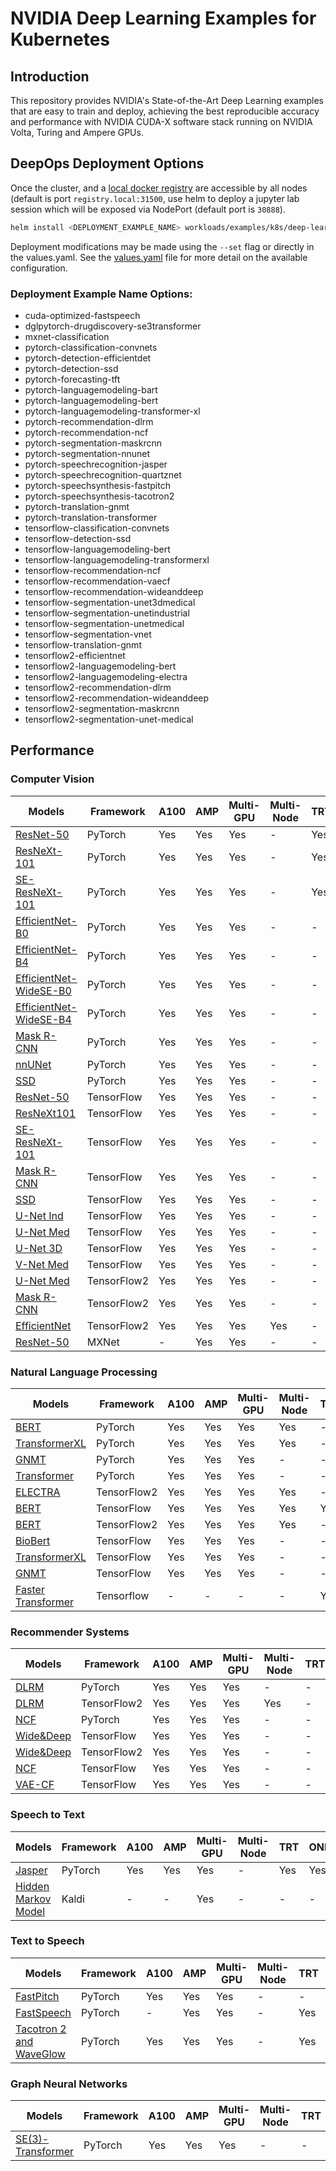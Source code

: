 # NVIDIA Deep Learning Examples for Kubernetes

## Introduction

This repository provides NVIDIA's State-of-the-Art Deep Learning examples that are easy to train and deploy, achieving the best reproducible accuracy and performance with NVIDIA CUDA-X software stack running on NVIDIA Volta, Turing and Ampere GPUs.

## DeepOps Deployment Options

Once the cluster, and a [local docker registry](../../playbooks/k8s-cluster/container-registry.yml) are accessible by all nodes (default is port `registry.local:31500`, use helm to deploy a jupyter lab session which will be exposed via NodePort (default port is `30888`).

```bash
helm install <DEPLOYMENT_EXAMPLE_NAME> workloads/examples/k8s/deep-learning-examples --set exampleName=<DEPLOYMENT_EXAMPLE_NAME>
```

Deployment modifications may be made using the `--set` flag or directly in the values.yaml.
See the [values.yaml](../../workloads/examples/k8s/deep-learning-examples/values.yaml) file for more detail on the available configuration.

### Deployment Example Name Options:

- cuda-optimized-fastspeech
- dglpytorch-drugdiscovery-se3transformer
- mxnet-classification
- pytorch-classification-convnets
- pytorch-detection-efficientdet
- pytorch-detection-ssd
- pytorch-forecasting-tft
- pytorch-languagemodeling-bart
- pytorch-languagemodeling-bert
- pytorch-languagemodeling-transformer-xl
- pytorch-recommendation-dlrm
- pytorch-recommendation-ncf
- pytorch-segmentation-maskrcnn
- pytorch-segmentation-nnunet
- pytorch-speechrecognition-jasper
- pytorch-speechrecognition-quartznet
- pytorch-speechsynthesis-fastpitch
- pytorch-speechsynthesis-tacotron2
- pytorch-translation-gnmt
- pytorch-translation-transformer
- tensorflow-classification-convnets
- tensorflow-detection-ssd
- tensorflow-languagemodeling-bert
- tensorflow-languagemodeling-transformerxl
- tensorflow-recommendation-ncf
- tensorflow-recommendation-vaecf
- tensorflow-recommendation-wideanddeep
- tensorflow-segmentation-unet3dmedical
- tensorflow-segmentation-unetindustrial
- tensorflow-segmentation-unetmedical
- tensorflow-segmentation-vnet
- tensorflow-translation-gnmt
- tensorflow2-efficientnet
- tensorflow2-languagemodeling-bert
- tensorflow2-languagemodeling-electra
- tensorflow2-recommendation-dlrm
- tensorflow2-recommendation-wideanddeep
- tensorflow2-segmentation-maskrcnn
- tensorflow2-segmentation-unet-medical

## Performance

### Computer Vision

| Models                                                                                                                              | Framework   | A100 | AMP | Multi-GPU | Multi-Node | TRT | ONNX | Triton                                                                                                                       | DLC | NB                                                                                                                                                               |
| ----------------------------------------------------------------------------------------------------------------------------------- | ----------- | ---- | --- | --------- | ---------- | --- | ---- | ---------------------------------------------------------------------------------------------------------------------------- | --- | ---------------------------------------------------------------------------------------------------------------------------------------------------------------- |
| [ResNet-50](https://github.com/NVIDIA/DeepLearningExamples/tree/master/PyTorch/Classification/ConvNets/resnet50v1.5)                | PyTorch     | Yes  | Yes | Yes       | -          | Yes | -    | [Yes](https://github.com/NVIDIA/DeepLearningExamples/tree/master/PyTorch/Classification/ConvNets/triton/resnet50)            | Yes | -                                                                                                                                                                |
| [ResNeXt-101](https://github.com/NVIDIA/DeepLearningExamples/tree/master/PyTorch/Classification/ConvNets/resnext101-32x4d)          | PyTorch     | Yes  | Yes | Yes       | -          | Yes | -    | [Yes](https://github.com/NVIDIA/DeepLearningExamples/tree/master/PyTorch/Classification/ConvNets/triton/resnext101-32x4d)    | Yes | -                                                                                                                                                                |
| [SE-ResNeXt-101](https://github.com/NVIDIA/DeepLearningExamples/tree/master/PyTorch/Classification/ConvNets/se-resnext101-32x4d)    | PyTorch     | Yes  | Yes | Yes       | -          | Yes | -    | [Yes](https://github.com/NVIDIA/DeepLearningExamples/tree/master/PyTorch/Classification/ConvNets/triton/se-resnext101-32x4d) | Yes | -                                                                                                                                                                |
| [EfficientNet-B0](https://github.com/NVIDIA/DeepLearningExamples/tree/master/PyTorch/Classification/ConvNets/efficientnet)          | PyTorch     | Yes  | Yes | Yes       | -          | -   | -    | -                                                                                                                            | Yes | -                                                                                                                                                                |
| [EfficientNet-B4](https://github.com/NVIDIA/DeepLearningExamples/tree/master/PyTorch/Classification/ConvNets/efficientnet)          | PyTorch     | Yes  | Yes | Yes       | -          | -   | -    | -                                                                                                                            | Yes | -                                                                                                                                                                |
| [EfficientNet-WideSE-B0](https://github.com/NVIDIA/DeepLearningExamples/tree/master/PyTorch/Classification/ConvNets/efficientnet)   | PyTorch     | Yes  | Yes | Yes       | -          | -   | -    | -                                                                                                                            | Yes | -                                                                                                                                                                |
| [EfficientNet-WideSE-B4](https://github.com/NVIDIA/DeepLearningExamples/tree/master/PyTorch/Classification/ConvNets/efficientnet)   | PyTorch     | Yes  | Yes | Yes       | -          | -   | -    | -                                                                                                                            | Yes | -                                                                                                                                                                |
| [Mask R-CNN](https://github.com/NVIDIA/DeepLearningExamples/tree/master/PyTorch/Segmentation/MaskRCNN)                              | PyTorch     | Yes  | Yes | Yes       | -          | -   | -    | -                                                                                                                            | -   | [Yes](https://github.com/NVIDIA/DeepLearningExamples/blob/master/PyTorch/Segmentation/MaskRCNN/pytorch/notebooks/pytorch_MaskRCNN_pyt_train_and_inference.ipynb) |
| [nnUNet](https://github.com/NVIDIA/DeepLearningExamples/tree/master/PyTorch/Segmentation/nnUNet)                                    | PyTorch     | Yes  | Yes | Yes       | -          | -   | -    | -                                                                                                                            | Yes | -                                                                                                                                                                |
| [SSD](https://github.com/NVIDIA/DeepLearningExamples/tree/master/PyTorch/Detection/SSD)                                             | PyTorch     | Yes  | Yes | Yes       | -          | -   | -    | -                                                                                                                            | -   | [Yes](https://github.com/NVIDIA/DeepLearningExamples/blob/master/PyTorch/Detection/SSD/examples/inference.ipynb)                                                 |
| [ResNet-50](https://github.com/NVIDIA/DeepLearningExamples/tree/master/TensorFlow/Classification/ConvNets/resnet50v1.5)             | TensorFlow  | Yes  | Yes | Yes       | -          | -   | -    | -                                                                                                                            | Yes | -                                                                                                                                                                |
| [ResNeXt101](https://github.com/NVIDIA/DeepLearningExamples/tree/master/TensorFlow/Classification/ConvNets/resnext101-32x4d)        | TensorFlow  | Yes  | Yes | Yes       | -          | -   | -    | -                                                                                                                            | Yes | -                                                                                                                                                                |
| [SE-ResNeXt-101](https://github.com/NVIDIA/DeepLearningExamples/tree/master/TensorFlow/Classification/ConvNets/se-resnext101-32x4d) | TensorFlow  | Yes  | Yes | Yes       | -          | -   | -    | -                                                                                                                            | Yes | -                                                                                                                                                                |
| [Mask R-CNN](https://github.com/NVIDIA/DeepLearningExamples/tree/master/TensorFlow2/Segmentation/MaskRCNN)                          | TensorFlow  | Yes  | Yes | Yes       | -          | -   | -    | -                                                                                                                            | Yes | -                                                                                                                                                                |
| [SSD](https://github.com/NVIDIA/DeepLearningExamples/tree/master/TensorFlow/Detection/SSD)                                          | TensorFlow  | Yes  | Yes | Yes       | -          | -   | -    | -                                                                                                                            | Yes | [Yes](https://github.com/NVIDIA/DeepLearningExamples/blob/master/TensorFlow/Detection/SSD/models/research/object_detection/object_detection_tutorial.ipynb)      |
| [U-Net Ind](https://github.com/NVIDIA/DeepLearningExamples/tree/master/TensorFlow/Segmentation/UNet_Industrial)                     | TensorFlow  | Yes  | Yes | Yes       | -          | -   | -    | -                                                                                                                            | Yes | [Yes](https://github.com/NVIDIA/DeepLearningExamples/tree/master/TensorFlow/Segmentation/UNet_Industrial/notebooks)                                              |
| [U-Net Med](https://github.com/NVIDIA/DeepLearningExamples/tree/master/TensorFlow/Segmentation/UNet_Medical)                        | TensorFlow  | Yes  | Yes | Yes       | -          | -   | -    | -                                                                                                                            | Yes | -                                                                                                                                                                |
| [U-Net 3D](https://github.com/NVIDIA/DeepLearningExamples/tree/master/TensorFlow/Segmentation/UNet_3D_Medical)                      | TensorFlow  | Yes  | Yes | Yes       | -          | -   | -    | -                                                                                                                            | Yes | -                                                                                                                                                                |
| [V-Net Med](https://github.com/NVIDIA/DeepLearningExamples/tree/master/TensorFlow/Segmentation/VNet)                                | TensorFlow  | Yes  | Yes | Yes       | -          | -   | -    | -                                                                                                                            | Yes | -                                                                                                                                                                |
| [U-Net Med](https://github.com/NVIDIA/DeepLearningExamples/tree/master/TensorFlow2/Segmentation/UNet_Medical)                       | TensorFlow2 | Yes  | Yes | Yes       | -          | -   | -    | -                                                                                                                            | Yes | -                                                                                                                                                                |
| [Mask R-CNN](https://github.com/NVIDIA/DeepLearningExamples/tree/master/TensorFlow2/Segmentation/MaskRCNN)                          | TensorFlow2 | Yes  | Yes | Yes       | -          | -   | -    | -                                                                                                                            | Yes | -                                                                                                                                                                |
| [EfficientNet](https://github.com/NVIDIA/DeepLearningExamples/tree/master/TensorFlow2/Classification/ConvNets/efficientnet)         | TensorFlow2 | Yes  | Yes | Yes       | Yes        | -   | -    | -                                                                                                                            | Yes | -                                                                                                                                                                |
| [ResNet-50](https://github.com/NVIDIA/DeepLearningExamples/tree/master/MxNet/Classification/RN50v1.5)                               | MXNet       | -    | Yes | Yes       | -          | -   | -    | -                                                                                                                            | -   | -                                                                                                                                                                |

### Natural Language Processing

| Models                                                                                                                 | Framework   | A100 | AMP | Multi-GPU | Multi-Node | TRT | ONNX | Triton                                                                                                    | DLC | NB                                                                                                                                          |
| ---------------------------------------------------------------------------------------------------------------------- | ----------- | ---- | --- | --------- | ---------- | --- | ---- | --------------------------------------------------------------------------------------------------------- | --- | ------------------------------------------------------------------------------------------------------------------------------------------- |
| [BERT](https://github.com/NVIDIA/DeepLearningExamples/tree/master/PyTorch/LanguageModeling/BERT)                       | PyTorch     | Yes  | Yes | Yes       | Yes        | -   | -    | [Yes](https://github.com/NVIDIA/DeepLearningExamples/tree/master/PyTorch/LanguageModeling/BERT/triton)    | Yes | -                                                                                                                                           |
| [TransformerXL](https://github.com/NVIDIA/DeepLearningExamples/tree/master/PyTorch/LanguageModeling/Transformer-XL)    | PyTorch     | Yes  | Yes | Yes       | Yes        | -   | -    | -                                                                                                         | Yes | -                                                                                                                                           |
| [GNMT](https://github.com/NVIDIA/DeepLearningExamples/tree/master/PyTorch/Translation/GNMT)                            | PyTorch     | Yes  | Yes | Yes       | -          | -   | -    | -                                                                                                         | -   | -                                                                                                                                           |
| [Transformer](https://github.com/NVIDIA/DeepLearningExamples/tree/master/PyTorch/Translation/Transformer)              | PyTorch     | Yes  | Yes | Yes       | -          | -   | -    | -                                                                                                         | -   | -                                                                                                                                           |
| [ELECTRA](https://github.com/NVIDIA/DeepLearningExamples/tree/master/TensorFlow2/LanguageModeling/ELECTRA)             | TensorFlow2 | Yes  | Yes | Yes       | Yes        | -   | -    | -                                                                                                         | Yes | -                                                                                                                                           |
| [BERT](https://github.com/NVIDIA/DeepLearningExamples/tree/master/TensorFlow/LanguageModeling/BERT)                    | TensorFlow  | Yes  | Yes | Yes       | Yes        | Yes | -    | [Yes](https://github.com/NVIDIA/DeepLearningExamples/tree/master/TensorFlow/LanguageModeling/BERT/triton) | Yes | [Yes](https://github.com/NVIDIA/DeepLearningExamples/tree/master/TensorFlow/LanguageModeling/BERT/notebooks)                                |
| [BERT](https://github.com/NVIDIA/DeepLearningExamples/tree/master/TensorFlow2/LanguageModeling/BERT)                   | TensorFlow2 | Yes  | Yes | Yes       | Yes        | -   | -    | -                                                                                                         | Yes | -                                                                                                                                           |
| [BioBert](https://github.com/NVIDIA/DeepLearningExamples/tree/master/TensorFlow/LanguageModeling/BERT/biobert)         | TensorFlow  | Yes  | Yes | Yes       | -          | -   | -    | -                                                                                                         | Yes | [Yes](https://github.com/NVIDIA/DeepLearningExamples/blob/master/TensorFlow/LanguageModeling/BERT/notebooks/biobert_ner_tf_inference.ipynb) |
| [TransformerXL](https://github.com/NVIDIA/DeepLearningExamples/tree/master/TensorFlow/LanguageModeling/Transformer-XL) | TensorFlow  | Yes  | Yes | Yes       | -          | -   | -    | -                                                                                                         | -   | -                                                                                                                                           |
| [GNMT](https://github.com/NVIDIA/DeepLearningExamples/tree/master/TensorFlow/Translation/GNMT)                         | TensorFlow  | Yes  | Yes | Yes       | -          | -   | -    | -                                                                                                         | -   | -                                                                                                                                           |
| [Faster Transformer](https://github.com/NVIDIA/DeepLearningExamples/tree/master/FasterTransformer)                     | Tensorflow  | -    | -   | -         | -          | Yes | -    | -                                                                                                         | -   | -                                                                                                                                           |

### Recommender Systems

| Models                                                                                                         | Framework   | A100 | AMP | Multi-GPU | Multi-Node | TRT | ONNX | Triton                                                                                               | DLC | NB                                                                                                      |
| -------------------------------------------------------------------------------------------------------------- | ----------- | ---- | --- | --------- | ---------- | --- | ---- | ---------------------------------------------------------------------------------------------------- | --- | ------------------------------------------------------------------------------------------------------- |
| [DLRM](https://github.com/NVIDIA/DeepLearningExamples/tree/master/PyTorch/Recommendation/DLRM)                 | PyTorch     | Yes  | Yes | Yes       | -          | -   | Yes  | [Yes](https://github.com/NVIDIA/DeepLearningExamples/tree/master/PyTorch/Recommendation/DLRM/triton) | Yes | [Yes](https://github.com/NVIDIA/DeepLearningExamples/tree/master/PyTorch/Recommendation/DLRM/notebooks) |
| [DLRM](https://github.com/NVIDIA/DeepLearningExamples/tree/master/TensorFlow2/Recommendation/DLRM)             | TensorFlow2 | Yes  | Yes | Yes       | Yes        | -   | -    | -                                                                                                    | Yes | -                                                                                                       |
| [NCF](https://github.com/NVIDIA/DeepLearningExamples/tree/master/PyTorch/Recommendation/NCF)                   | PyTorch     | Yes  | Yes | Yes       | -          | -   | -    | -                                                                                                    | -   | -                                                                                                       |
| [Wide&Deep](https://github.com/NVIDIA/DeepLearningExamples/tree/master/TensorFlow/Recommendation/WideAndDeep)  | TensorFlow  | Yes  | Yes | Yes       | -          | -   | -    | -                                                                                                    | Yes | -                                                                                                       |
| [Wide&Deep](https://github.com/NVIDIA/DeepLearningExamples/tree/master/TensorFlow2/Recommendation/WideAndDeep) | TensorFlow2 | Yes  | Yes | Yes       | -          | -   | -    | -                                                                                                    | Yes | -                                                                                                       |
| [NCF](https://github.com/NVIDIA/DeepLearningExamples/tree/master/TensorFlow/Recommendation/NCF)                | TensorFlow  | Yes  | Yes | Yes       | -          | -   | -    | -                                                                                                    | Yes | -                                                                                                       |
| [VAE-CF](https://github.com/NVIDIA/DeepLearningExamples/tree/master/TensorFlow/Recommendation/VAE-CF)          | TensorFlow  | Yes  | Yes | Yes       | -          | -   | -    | -                                                                                                    | -   | -                                                                                                       |

### Speech to Text

| Models                                                                                                    | Framework | A100 | AMP | Multi-GPU | Multi-Node | TRT | ONNX | Triton                                                                                                   | DLC | NB                                                                                                           |
| --------------------------------------------------------------------------------------------------------- | --------- | ---- | --- | --------- | ---------- | --- | ---- | -------------------------------------------------------------------------------------------------------- | --- | ------------------------------------------------------------------------------------------------------------ |
| [Jasper](https://github.com/NVIDIA/DeepLearningExamples/tree/master/PyTorch/SpeechRecognition/Jasper)     | PyTorch   | Yes  | Yes | Yes       | -          | Yes | Yes  | [Yes](https://github.com/NVIDIA/DeepLearningExamples/tree/master/PyTorch/SpeechRecognition/Jasper/trtis) | Yes | [Yes](https://github.com/NVIDIA/DeepLearningExamples/tree/master/PyTorch/SpeechRecognition/Jasper/notebooks) |
| [Hidden Markov Model](https://github.com/NVIDIA/DeepLearningExamples/tree/master/Kaldi/SpeechRecognition) | Kaldi     | -    | -   | Yes       | -          | -   | -    | [Yes](https://github.com/NVIDIA/DeepLearningExamples/tree/master/Kaldi/SpeechRecognition)                | -   | -                                                                                                            |

### Text to Speech

| Models                                                                                                                  | Framework | A100 | AMP | Multi-GPU | Multi-Node | TRT | ONNX | Triton                                                                                                        | DLC | NB  |
| ----------------------------------------------------------------------------------------------------------------------- | --------- | ---- | --- | --------- | ---------- | --- | ---- | ------------------------------------------------------------------------------------------------------------- | --- | --- |
| [FastPitch](https://github.com/NVIDIA/DeepLearningExamples/tree/master/PyTorch/SpeechSynthesis/FastPitch)               | PyTorch   | Yes  | Yes | Yes       | -          | -   | -    | -                                                                                                             | Yes | -   |
| [FastSpeech](https://github.com/NVIDIA/DeepLearningExamples/tree/master/CUDA-Optimized/FastSpeech)                      | PyTorch   | -    | Yes | Yes       | -          | Yes | -    | -                                                                                                             | -   | -   |
| [Tacotron 2 and WaveGlow](https://github.com/NVIDIA/DeepLearningExamples/tree/master/PyTorch/SpeechSynthesis/Tacotron2) | PyTorch   | Yes  | Yes | Yes       | -          | Yes | Yes  | [Yes](https://github.com/NVIDIA/DeepLearningExamples/tree/master/PyTorch/SpeechSynthesis/Tacotron2/trtis_cpp) | Yes | -   |

### Graph Neural Networks

| Models                                                                                                                  | Framework | A100 | AMP | Multi-GPU | Multi-Node | TRT | ONNX | Triton | DLC | NB  |
| ----------------------------------------------------------------------------------------------------------------------- | --------- | ---- | --- | --------- | ---------- | --- | ---- | ------ | --- | --- |
| [SE(3)-Transformer](https://github.com/NVIDIA/DeepLearningExamples/tree/master/DGLPyTorch/DrugDiscovery/SE3Transformer) | PyTorch   | Yes  | Yes | Yes       | -          | -   | -    | -      | -   | -   |
